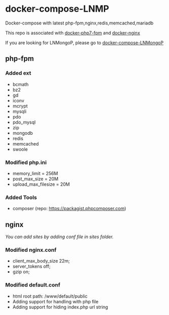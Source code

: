 # docker-compose-LNMP
Docker-compose with latest php-fpm,nginx,redis,memcached,mariadb

This repo is associated with [docker-php7-fpm](https://github.com/yansongda/docker-php7-fpm) and [docker-nginx](https://github.com/yansongda/docker-nginx)

If you are looking for LNMongoP, please go to [docker-compose-LNMongoP](https://github.com/yansongda/docker-compose-LNMongoP)

## php-fpm

### Added ext
- bcmath
- bz2 
- gd 
- iconv 
- mcrypt 
- mysqli
- pdo
- pdo_mysql
- zip
- mongodb
- redis
- memcached
- swoole

### Modified php.ini
- memory_limit = 256M
- post_max_size = 20M
- upload_max_filesize = 20M

### Added Tools
- composer (repo: https://packagist.phpcomposer.com)


## nginx
*You can add sites by adding conf file in sites folder.*

### Modified nginx.conf
- client_max_body_size 22m;    
- server_tokens off;
- gzip  on;

### Modified default.conf
- html root path: /www/default/public
- Adding support for handling with php file
- Adding support for hiding index.php url string
